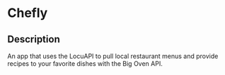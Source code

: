 # Chefly

## Description

An app that uses the LocuAPI to pull local restaurant menus and provide recipes to your favorite dishes with the Big Oven API. 